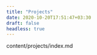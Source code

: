 ```yaml
---
title: "Projects"
date: 2020-10-20T17:51:47+03:30
draft: false
headless: true
---
```


content/projects/index.md
